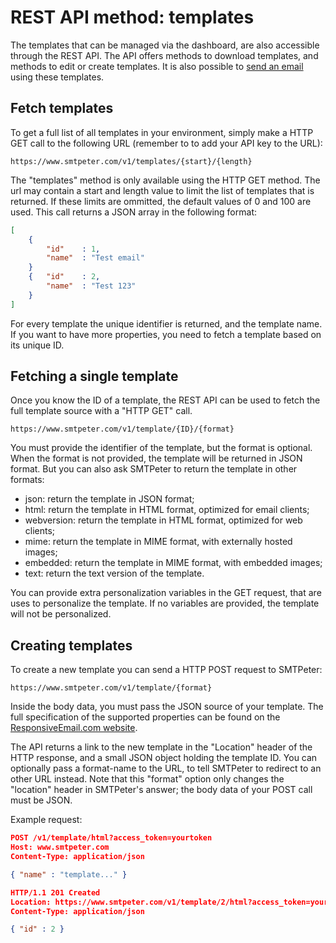 # REST API method: templates

The templates that can be managed via the dashboard, are also accessible
through the REST API. The API offers methods to download templates, and
methods to edit or create templates. It is also 
possible to [send an email](rest-api) using these templates.

## Fetch templates

To get a full list of all templates in your environment, simply make a HTTP 
GET call to the following URL (remember to to add your API key to the URL):

```text
https://www.smtpeter.com/v1/templates/{start}/{length}
```

The "templates" method is only available using the HTTP GET method. The url may 
contain a start and length value to limit the list of templates that is returned. 
If these limits are ommitted, the default values of 0 and 100 are
used. This call returns a JSON array in the following format:

```json
[
    {
        "id"    : 1,
        "name"  : "Test email"
    }
    {   "id"    : 2,
        "name"  : "Test 123"
    }
]
```

For every template the unique identifier is returned, and the template name.
If you want to have more properties, you need to fetch a template based on
its unique ID.


## Fetching a single template

Once you know the ID of a template, the REST API can be used to fetch the
full template source with a "HTTP GET" call.

```text
https://www.smtpeter.com/v1/template/{ID}/{format}
```

You must provide the identifier of the template, but the format is optional. 
When the format is not provided, the template will be returned in JSON 
format. But you can also ask SMTPeter to return the template in other formats:

- json: return the template in JSON format;
- html: return the template in HTML format, optimized for email clients;
- webversion: return the template in HTML format, optimized for web clients;
- mime: return the template in MIME format, with externally hosted images;
- embedded: return the template in MIME format, with embedded images;
- text: return the text version of the template.

You can provide extra personalization variables in the GET request, that are
uses to personalize the template. If no variables are provided, the template
will not be personalized.


## Creating templates

To create a new template you can send a HTTP POST request to SMTPeter:

```text
https://www.smtpeter.com/v1/template/{format}
```

Inside the body data, you must pass the JSON source of your template. The
full specification of the supported properties can be found on the
[ResponsiveEmail.com website](https://www.responsiveemail.com).

The API returns a link to the new template in the "Location" header of the
HTTP response, and a small JSON object holding the template ID. You can 
optionally pass a format-name to the URL, to tell SMTPeter to redirect to an 
other URL instead. Note that this "format" option only changes the "location"
header in SMTPeter's answer; the body data of your POST call must be JSON.

Example request:

```json
POST /v1/template/html?access_token=yourtoken
Host: www.smtpeter.com
Content-Type: application/json

{ "name" : "template..." }

HTTP/1.1 201 Created
Location: https://www.smtpeter.com/v1/template/2/html?access_token=yourtoken
Content-Type: application/json

{ "id" : 2 }
```